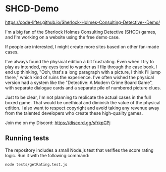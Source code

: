 # SHCD-Demo
https://code-lifter.github.io/Sherlock-Holmes-Consulting-Detective--Demo/

I'm a big fan of the Sherlock Holmes Consulting Detective (SHCD) games, and I'm working on a website using the free demo case.

If people are interested, I might create more sites based on other fan-made cases.

I've always found the physical edition a bit frustrating. Even when I try to play as intended, my eyes tend to wander as I flip through the case book. I end up thinking, "Ooh, that's a long paragraph with a picture, I think I'll jump there," which kind of ruins the experience. I've often wished the physical version had a system like the "Detective: A Modern Crime Board Game", with separate dialogue cards and a separate pile of numbered picture clues.

Just to be clear, I'm not planning to replicate the actual cases in the full boxed game. That would be unethical and diminish the value of the physical edition. I also want to respect copyright and avoid taking any revenue away from the talented developers who create these high-quality games.
 
Join me on my Discord: https://discord.gg/sfrkpCPj

## Running tests

The repository includes a small Node.js test that verifies the score rating
logic. Run it with the following command:

```bash
node tests/getRating.test.js
```
